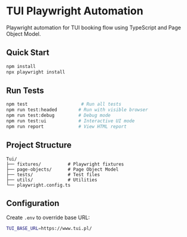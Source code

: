 # TUI Playwright Automation

Playwright automation for TUI booking flow using TypeScript and Page Object Model.

## Quick Start

```bash
npm install
npx playwright install
```

## Run Tests

```bash
npm test                    # Run all tests
npm run test:headed        # Run with visible browser
npm run test:debug         # Debug mode
npm run test:ui            # Interactive UI mode
npm run report             # View HTML report
```

## Project Structure

```
Tui/
├── fixtures/          # Playwright fixtures
├── page-objects/      # Page Object Model
├── tests/             # Test files
├── utils/             # Utilities
└── playwright.config.ts
```

## Configuration

Create `.env` to override base URL:
```bash
TUI_BASE_URL=https://www.tui.pl/
```
